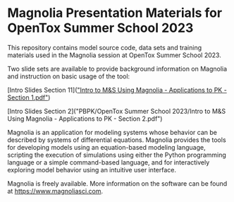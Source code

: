 # Magnolia Presentation Materials for OpenTox Summer School 2023

This repository contains model source code, data sets and training materials used in the Magnolia session at OpenTox Summer School 2023.

Two slide sets are available to provide background information on Magnolia and instruction on basic usage of the tool:

[Intro Slides Section 11](["Intro to M&S Using Magnolia - Applications to PK - Section 1.pdf"](https://github.com/magnoliasci/PBPK/blob/main/OpenTox%20Summer%20School%202023/Intro%20to%20M%26S%20Using%20Magnolia%20-%20Applications%20to%20PK%20-%20Section%201.pdf))

[Intro Slides Section 2]("PBPK/OpenTox Summer School 2023/Intro to M&S Using Magnolia - Applications to PK - Section 2.pdf")

Magnolia is an application for modeling systems whose behavior can be described by systems of differential equations. Magnolia provides the tools for developing models using an equation-based modeling language, scripting the execution of simulations using either the Python programming language or a simple command-based language, and for interactively exploring model behavior using an intuitive user interface.

Magnolia is freely available.  More information on the software can be found at https://www.magnoliasci.com.

